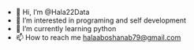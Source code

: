 - 👋 Hi, I’m @Hala22Data 
- 👀 I’m interested in programing and self development
- 🌱 I’m currently learning python
- 📫 How to reach me halaaboshanab79@gmail.com

<!---
Hala22Data/Hala22Data is a ✨ special ✨ repository because its `README.md` (this file) appears on your GitHub profile.
You can click the Preview link to take a look at your changes.
--->
